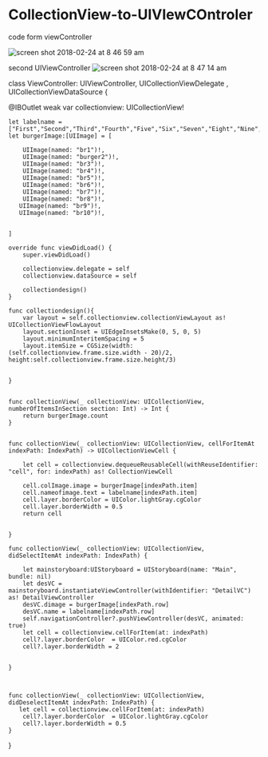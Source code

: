 # CollectionView-to-UIVIewCOntroler

code form viewController 

![screen shot 2018-02-24 at 8 46 59 am](https://user-images.githubusercontent.com/13781274/36619836-75a5d2ea-191a-11e8-9911-62707136eb58.png)

second UIViewController
![screen shot 2018-02-24 at 8 47 14 am](https://user-images.githubusercontent.com/13781274/36619866-a0f646aa-191a-11e8-8e87-c173c5e76d59.png)




class ViewController: UIViewController, UICollectionViewDelegate , UICollectionViewDataSource {

   @IBOutlet weak var collectionview: UICollectionView!
   
    let labelname = ["First","Second","Third","Fourth","Five","Six","Seven","Eight","Nine","Ten"]
    let burgerImage:[UIImage] = [
    
        UIImage(named: "br1")!,
        UIImage(named: "burger2")!,
        UIImage(named: "br3")!,
        UIImage(named: "br4")!,
        UIImage(named: "br5")!,
        UIImage(named: "br6")!,
        UIImage(named: "br7")!,
        UIImage(named: "br8")!,
       UIImage(named: "br9")!,
       UIImage(named: "br10")!,

    
    ]
    
    override func viewDidLoad() {
        super.viewDidLoad()
        
        collectionview.delegate = self
        collectionview.dataSource = self
        
        collectiondesign()
    }
    
    func collectiondesign(){
        var layout = self.collectionview.collectionViewLayout as! UICollectionViewFlowLayout
        layout.sectionInset = UIEdgeInsetsMake(0, 5, 0, 5)
        layout.minimumInteritemSpacing = 5
        layout.itemSize = CGSize(width: (self.collectionview.frame.size.width - 20)/2, height:self.collectionview.frame.size.height/3)
        
        
    }
    
    
    func collectionView(_ collectionView: UICollectionView, numberOfItemsInSection section: Int) -> Int {
        return burgerImage.count
    }
    
    
    func collectionView(_ collectionView: UICollectionView, cellForItemAt indexPath: IndexPath) -> UICollectionViewCell {
        
        let cell = collectionview.dequeueReusableCell(withReuseIdentifier: "cell", for: indexPath) as! CollectionViewCell
        
        cell.colImage.image = burgerImage[indexPath.item]
        cell.nameofimage.text = labelname[indexPath.item]
        cell.layer.borderColor = UIColor.lightGray.cgColor
        cell.layer.borderWidth = 0.5
        return cell
        
        
    }
  
    func collectionView(_ collectionView: UICollectionView, didSelectItemAt indexPath: IndexPath) {
        
        let mainstoryboard:UIStoryboard = UIStoryboard(name: "Main", bundle: nil)
        let desVC =  mainstoryboard.instantiateViewController(withIdentifier: "DetailVC") as! DetailViewController
        desVC.dimage = burgerImage[indexPath.row]
        desVC.name = labelname[indexPath.row]
        self.navigationController?.pushViewController(desVC, animated: true)
        let cell = collectionview.cellForItem(at: indexPath)
        cell?.layer.borderColor  = UIColor.red.cgColor
        cell?.layer.borderWidth = 2
        
        
    }
    
    
    
    func collectionView(_ collectionView: UICollectionView, didDeselectItemAt indexPath: IndexPath) {
       let cell = collectionview.cellForItem(at: indexPath)
        cell?.layer.borderColor  = UIColor.lightGray.cgColor
        cell?.layer.borderWidth = 0.5
    }


}




